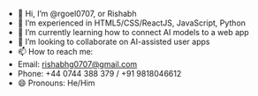 - 👋 Hi, I’m @rgoel0707, or Rishabh
- 👀 I’m experienced in HTML5/CSS/ReactJS, JavaScript, Python
- 🌱 I’m currently learning how to connect AI models to a web app
- 💞️ I’m looking to collaborate on AI-assisted user apps
- 📫 How to reach me:
-   Email: rishabhg0707@gmail.com
-   Phone: +44 0744 388 379 / +91 9818046612
- 😄 Pronouns: He/Him

<!---
rgoel0707/rgoel0707 is a ✨ special ✨ repository because its `README.md` (this file) appears on your GitHub profile.
You can click the Preview link to take a look at your changes.
--->
